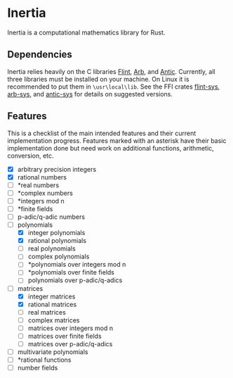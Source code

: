 # Inertia

Inertia is a computational mathematics library for Rust.

## Dependencies

Inertia relies heavily on the C libraries [Flint](https://flintlib.org/doc/),
[Arb](https://arblib.org/), and [Antic](https://github.com/wbhart/antic). Currently, all three
libraries must be installed on your machine. On Linux it is recommended to put them in
`\usr\local\lib`. See the FFI crates [flint-sys](https://crates.io/crates/flint-sys), 
[arb-sys](https://crates.io/crates/arb-sys), and [antic-sys](https://crates.io/crates/antic-sys) 
for details on suggested versions.


## Features

This is a checklist of the main intended features and their current implementation progress.
Features marked with an asterisk have their basic implementation done but need work on
additional functions, arithmetic, conversion, etc.

- [x] arbitrary precision integers
- [x] rational numbers
- [ ] \*real numbers
- [ ] \*complex numbers
- [ ] \*integers mod n
- [ ] \*finite fields
- [ ] p-adic/q-adic numbers
- [ ] polynomials
    - [x] integer polynomials
    - [x] rational polynomials
    - [ ] real polynomials
    - [ ] complex polynomials 
    - [ ] \*polynomials over integers mod n
    - [ ] \*polynomials over finite fields
    - [ ] polynomials over p-adic/q-adics
- [ ] matrices
    - [x] integer matrices
    - [x] rational matrices
    - [ ] real matrices
    - [ ] complex matrices 
    - [ ] matrices over integers mod n
    - [ ] matrices over finite fields
    - [ ] matrices over p-adic/q-adics
- [ ] multivariate polynomials
- [ ] \*rational functions
- [ ] number fields
